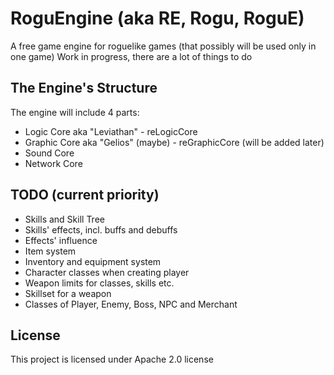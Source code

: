 # RoguEngine (aka RE, Rogu, RoguE)
A free game engine for roguelike games (that possibly will be used only in one game)
Work in progress, there are a lot of things to do
## The Engine's Structure
The engine will include 4 parts:
* Logic Core aka "Leviathan" - reLogicCore
* Graphic Core aka "Gelios" (maybe) - reGraphicCore (will be added later)
* Sound Core
* Network Core
## TODO (current priority)
* Skills and Skill Tree
* Skills' effects, incl. buffs and debuffs
* Effects' influence
* Item system
* Inventory and equipment system
* Character classes when creating player
* Weapon limits for classes, skills etc.
* Skillset for a weapon
* Classes of Player, Enemy, Boss, NPC and Merchant
## License
This project is licensed under Apache 2.0 license
